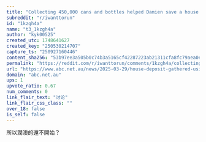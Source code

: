 ```yaml
---
title: "Collecting 450,000 cans and bottles helped Damien save a house deposit"
subreddit: "r/iwanttorun"
id: "1kzgh4a"
name: "t3_1kzgh4a"
author: "kyk00525"
created_utc: 1748641627
created_key: "250530214707"
capture_ts: "250927160446"
content_sha256: "53b97ee3a505b0c74b3a5165cf42287223ab21311cfa8fc79aea0e4350f1d099"
permalink: "https://reddit.com/r/iwanttorun/comments/1kzgh4a/collecting_450000_cans_and_bottles_helped_damien/"
url: "https://www.abc.net.au/news/2025-03-29/house-deposit-gathered-using-return-anearn-recycling-scheme/105082928"
domain: "abc.net.au"
ups: 1
upvote_ratio: 0.67
num_comments: 0
link_flair_text: "讨论"
link_flair_css_class: ""
over_18: false
is_self: false
---
```


所以潤澳的還不開始？
